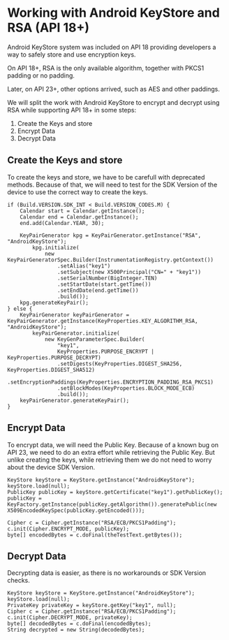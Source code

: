 # Working with Android KeyStore and RSA (API 18+)

Android KeyStore system was included on API 18 providing developers a way to safely store and use encryption keys.

On API 18+, RSA is the only available algorithm, together with PKCS1 padding or no padding.

Later, on API 23+, other options arrived, such as AES and other paddings.

We will split the work with Android KeyStore to encrypt and decrypt using RSA while supporting API 18+ in some steps:
1. Create the Keys and store
1. Encrypt Data
1. Decrypt Data

## Create the Keys and store

To create the keys and store, we have to be carefull with deprecated methods. Because of that, we will need to test for the SDK Version of the device to use the correct way to create the keys.

```
if (Build.VERSION.SDK_INT < Build.VERSION_CODES.M) {
    Calendar start = Calendar.getInstance();
    Calendar end = Calendar.getInstance();
    end.add(Calendar.YEAR, 30);

    KeyPairGenerator kpg = KeyPairGenerator.getInstance("RSA", "AndroidKeyStore");
        kpg.initialize(
            new KeyPairGeneratorSpec.Builder(InstrumentationRegistry.getContext())
                .setAlias("key1")
                .setSubject(new X500Principal("CN=" + "key1"))
                .setSerialNumber(BigInteger.TEN)
                .setStartDate(start.getTime())
                .setEndDate(end.getTime())
                .build());
    kpg.generateKeyPair();
} else {
    KeyPairGenerator keyPairGenerator = KeyPairGenerator.getInstance(KeyProperties.KEY_ALGORITHM_RSA, "AndroidKeyStore");
        keyPairGenerator.initialize(
            new KeyGenParameterSpec.Builder(
                "key1",
                KeyProperties.PURPOSE_ENCRYPT | KeyProperties.PURPOSE_DECRYPT)
                .setDigests(KeyProperties.DIGEST_SHA256, KeyProperties.DIGEST_SHA512)
                .setEncryptionPaddings(KeyProperties.ENCRYPTION_PADDING_RSA_PKCS1)
                .setBlockModes(KeyProperties.BLOCK_MODE_ECB)
                .build());
    keyPairGenerator.generateKeyPair();
}
```

## Encrypt Data

To encrypt data, we will need the Public Key. Because of a known bug on API 23, we need to do an extra effort while retrieving the Public Key. But unlike creating the keys, while retrieving them we do not need to worry about the device SDK Version.

```
KeyStore keyStore = KeyStore.getInstance("AndroidKeyStore");
keyStore.load(null);
PublicKey publicKey = keyStore.getCertificate("key1").getPublicKey();
publicKey = KeyFactory.getInstance(publicKey.getAlgorithm()).generatePublic(new X509EncodedKeySpec(publicKey.getEncoded()));

Cipher c = Cipher.getInstance("RSA/ECB/PKCS1Padding");
c.init(Cipher.ENCRYPT_MODE, publicKey);
byte[] encodedBytes = c.doFinal(theTestText.getBytes());
```

## Decrypt Data

Decrypting data is easier, as there is no workarounds or SDK Version checks.

```
KeyStore keyStore = KeyStore.getInstance("AndroidKeyStore");
keyStore.load(null);
PrivateKey privateKey = keyStore.getKey("key1", null);
Cipher c = Cipher.getInstance("RSA/ECB/PKCS1Padding");
c.init(Cipher.DECRYPT_MODE, privateKey);
byte[] decodedBytes = c.doFinal(encodedBytes);
String decrypted = new String(decodedBytes);
```